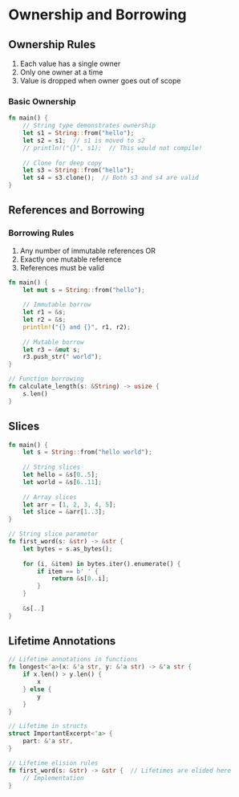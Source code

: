 # Ownership and Borrowing

## Ownership Rules

1. Each value has a single owner
2. Only one owner at a time
3. Value is dropped when owner goes out of scope

### Basic Ownership

```rust
fn main() {
    // String type demonstrates ownership
    let s1 = String::from("hello");
    let s2 = s1;  // s1 is moved to s2
    // println!("{}", s1);  // This would not compile!
    
    // Clone for deep copy
    let s3 = String::from("hello");
    let s4 = s3.clone();  // Both s3 and s4 are valid
}
```

## References and Borrowing

### Borrowing Rules

1. Any number of immutable references OR
2. Exactly one mutable reference
3. References must be valid

```rust
fn main() {
    let mut s = String::from("hello");
    
    // Immutable borrow
    let r1 = &s;
    let r2 = &s;
    println!("{} and {}", r1, r2);
    
    // Mutable borrow
    let r3 = &mut s;
    r3.push_str(" world");
}

// Function borrowing
fn calculate_length(s: &String) -> usize {
    s.len()
}
```

## Slices

```rust
fn main() {
    let s = String::from("hello world");
    
    // String slices
    let hello = &s[0..5];
    let world = &s[6..11];
    
    // Array slices
    let arr = [1, 2, 3, 4, 5];
    let slice = &arr[1..3];
}

// String slice parameter
fn first_word(s: &str) -> &str {
    let bytes = s.as_bytes();
    
    for (i, &item) in bytes.iter().enumerate() {
        if item == b' ' {
            return &s[0..i];
        }
    }
    
    &s[..]
}
```

## Lifetime Annotations

```rust
// Lifetime annotations in functions
fn longest<'a>(x: &'a str, y: &'a str) -> &'a str {
    if x.len() > y.len() {
        x
    } else {
        y
    }
}

// Lifetime in structs
struct ImportantExcerpt<'a> {
    part: &'a str,
}

// Lifetime elision rules
fn first_word(s: &str) -> &str {  // Lifetimes are elided here
    // Implementation
}
```
